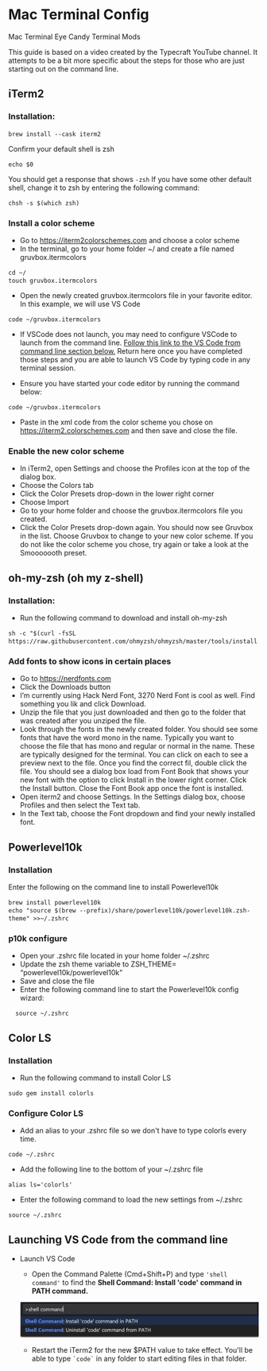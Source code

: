 # Mac Terminal Config

Mac Terminal Eye Candy Terminal Mods

This guide is based on a video created by the Typecraft YouTube channel. It attempts to be a bit more specific about the steps for those who are just starting out on the command line.

## iTerm2

### Installation:

```
brew install --cask iterm2
```

Confirm your default shell is zsh

```
echo $0
```

You should get a response that shows `-zsh` If you have some other default shell, change it to zsh by entering the following command:

```
chsh -s $(which zsh)
```

### Install a color scheme

- Go to <https://iterm2colorschemes.com> and choose a color scheme
- In the terminal, go to your home folder ~/ and create a file named gruvbox.itermcolors

```
cd ~/
touch gruvbox.itermcolors
```

- Open the newly created gruvbox.itermcolors file in your favorite editor. In this example, we will use VS Code

```
code ~/gruvbox.itermcolors
```

- If VSCode does not launch, you may need to configure VSCode to launch from the command line. [Follow this link to the VS Code from command line section below.](#Launching-VS-Code-from-the-command-line) Return here once you have completed those steps and you are able to launch VS Code by typing code in any terminal session.

- Ensure you have started your code editor by running the command below:

```
code ~/gruvbox.itermcolors
```

- Paste in the xml code from the color scheme you chose on <https://iterm2.colorschemes.com> and then save and close the file.

### Enable the new color scheme

- In iTerm2, open Settings and choose the Profiles icon at the top of the dialog box.
- Choose the Colors tab
- Click the Color Presets drop-down in the lower right corner
- Choose Import
- Go to your home folder and choose the gruvbox.itermcolors file you created.
- Click the Color Presets drop-down again. You should now see Gruvbox in the list. Choose Gruvbox to change to your new color scheme. If you do not like the color scheme you chose, try again or take a look at the Smooooooth preset.

## oh-my-zsh (oh my z-shell)

### Installation:

- Run the following command to download and install oh-my-zsh

```
sh -c "$(curl -fsSL https://raw.githubusercontent.com/ohmyzsh/ohmyzsh/master/tools/install.sh)"
```

### Add fonts to show icons in certain places

- Go to <https://nerdfonts.com>
- Click the Downloads button
- I’m currently using Hack Nerd Font, 3270 Nerd Font is cool as well. Find something you lik and click Download.
- Unzip the file that you just downloaded and then go to the folder that was created after you unziped the file.
- Look through the fonts in the newly created folder. You should see some fonts that have the word mono in the name. Typically you want to choose the file that has mono and regular or normal in the name. These are typically designed for the terminal. You can click on each to see a preview next to the file. Once you find the correct fil, double click the file. You should see a dialog box load from Font Book that shows your new font with the option to click Install in the lower right corner. Click the Install button. Close the Font Book app once the font is installed.
- Open iterm2 and choose Settings. In the Settings dialog box, choose Profiles and then select the Text tab.
- In the Text tab, choose the Font dropdown and find your newly installed font.

## Powerlevel10k

### Installation

Enter the following on the command line to install Powerlevel10k

```
brew install powerlevel10k
echo "source $(brew --prefix)/share/powerlevel10k/powerlevel10k.zsh-theme" >>~/.zshrc
```

### p10k configure

- Open your .zshrc file located in your home folder ~/.zshrc
- Update the zsh theme variable to ZSH_THEME= “powerlevel10k/powerlevel10k”
- Save and close the file
- Enter the following command line to start the Powerlevel10k config wizard:

```
  source ~/.zshrc
```

## Color LS

### Installation

- Run the following command to install Color LS

```
sudo gem install colorls
```

### Configure Color LS

- Add an alias to your .zshrc file so we don't have to type colorls every time.

```
code ~/.zshrc
```

- Add the following line to the bottom of your ~/.zshrc file

```
alias ls='colorls'
```

- Enter the following command to load the new settings from ~/.zshrc

```
source ~/.zshrc
```

## Launching VS Code from the command line

- Launch VS Code

  - Open the Command Palette (Cmd+Shift+P) and type `'shell command'` to find the **Shell Command: Install 'code' command in PATH command.**

  ![Image of VS Code Command Palette](./images/codeCommandLine.png)

  - Restart the iTerm2 for the new $PATH value to take effect. You'll be able to type `` `code` `` in any folder to start editing files in that folder.
